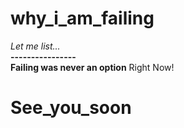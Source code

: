 # why_i_am_failing
<i>Let me list...</i>
</br>
<strong>----------------</strong>
</br>
<b>Failing was never an option</b>
<HSPINS abbri: Head is Spinning> Right Now!
</br>
# See_you_soon
